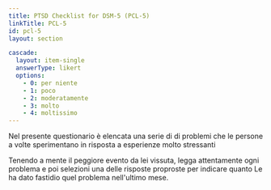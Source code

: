 ```yaml
---
title: PTSD Checklist for DSM-5 (PCL-5)
linkTitle: PCL-5
id: pcl-5
layout: section

cascade:
  layout: item-single
  answerType: likert
  options:
    - 0: per niente
    - 1: poco
    - 2: moderatamente
    - 3: molto
    - 4: moltissimo
---
```

<p class="mb-3">Nel presente questionario è elencata una serie di di problemi che le persone a volte sperimentano in risposta a esperienze molto stressanti</p>
<p>Tenendo a mente il peggiore evento da lei vissuta, legga attentamente ogni problema e poi selezioni una delle risposte proproste per indicare quanto Le ha dato fastidio quel problema nell'ultimo mese.<p>
